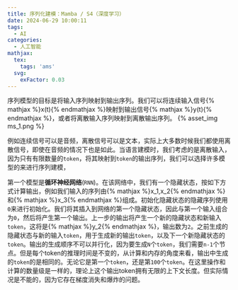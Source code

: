 ```yaml
---
title: 序列化建模：Mamba / S4（深度学习）
date: 2024-06-29 10:00:11
tags:
  - AI
categories:
  - 人工智能
mathjax:
  tex:
    tags: 'ams'
  svg:
    exFactor: 0.03
---
```


序列模型的目标是将输入序列映射到输出序列。我们可以将连续输入信号{% mathjax %}x(t){% endmathjax %}映射到输出信号{% mathjax %}y(t){% endmathjax %}，或者将离散输入序列映射到离散输出序列。
{% asset_img ms_1.png %}

例如连续信号可以是音频，离散信号可以是文本，实际上大多数时候我们都使用离散信号，即使在音频的情况下也是如此。当语言建模时，我们考虑的是离散输入，因为只有有限数量的`token`，将其映射到`token`的输出序列，我们可以选择许多模型的来进行序列建模，

第一个模型是**循环神经网络**(`RNN`)。在该网络中，我们有一个隐藏状态，按如下方式计算输出，例如我们输入的序列由{% mathjax %}x_1,x_2{% endmathjax %}和{% mathjax %}x_3{% endmathjax %}组成。初始化隐藏状态的隐藏序列使用`0`来进行初始化。我们将其插入到网络的第一个隐藏状态，因此与第一个输入组合为`0`，然后将产生第一个输出。上一步的输出将产生一个新的隐藏状态和新输入`token`，这将是{% mathjax %}y_2{% endmathjax %}，输出数为`2`。之前生成的隐藏状态与新的输入`token`，用于生成新的输出`token`，以及下一个新隐藏状态的`token`。输出的生成顺序不可以并行化，因为要生成`N`个`token`，我们需要`n-1`个节点。但是每个token的推理时间是不变的，从计算和内存的角度来看，输出中生成的`token`的是相同的。无论它是第一个`token`，还是第`100`个`token`。在这里操作和计算的数量级是一样的，理论上这个输出token拥有无限的上下文长度。但实际情况是不能的，因为它存在梯度消失和爆炸的问题。

